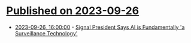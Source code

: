 # [Published on 2023-09-26](index.md)

* [2023-09-26, 16:00:00](https://slashdot.org/story/23/09/26/1449207/signal-president-says-ai-is-fundamentally-a-surveillance-technology?utm_source=rss1.0mainlinkanon&utm_medium=feed) - [Signal President Says AI is Fundamentally 'a Surveillance Technology'](https://slashdot.org/story/23/09/26/1449207/signal-president-says-ai-is-fundamentally-a-surveillance-technology?utm_source=rss1.0mainlinkanon&utm_medium=feed)
